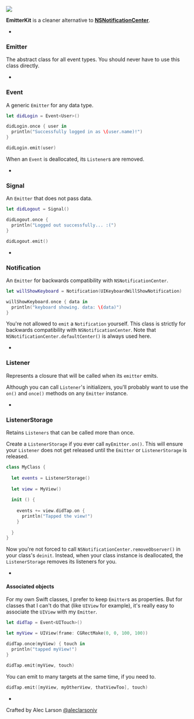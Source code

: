 <img src="http://i.imgur.com/3e9ToKJ.jpg"/>

**EmitterKit** is a cleaner alternative to [**NSNotificationCenter**](http://nshipster.com/nsnotification-and-nsnotificationcenter/).

-

### **Emitter**

The abstract class for all event types. You should never have to use this class directly.

-

### **Event**

A generic `Emitter` for any data type.

```Swift
let didLogin = Event<User>()

didLogin.once { user in
  println("Successfully logged in as \(user.name)!")
}

didLogin.emit(user)
```

When an `Event` is deallocated, its `Listener`s are removed.

-

### **Signal**

An `Emitter` that does not pass data.

```Swift
let didLogout = Signal()

didLogout.once {
  println("Logged out successfully... :(")
}

didLogout.emit()
```

-

### **Notification**

An `Emitter` for backwards compatibility with `NSNotificationCenter`.

```Swift
let willShowKeyboard = Notification(UIKeyboardWillShowNotification)

willShowKeyboard.once { data in
  println("keyboard showing. data: \(data)")
}
```

You're not allowed to `emit` a `Notification` yourself. This class is strictly for backwards compatibility with `NSNotificationCenter`. Note that `NSNotificationCenter.defaultCenter()` is always used here.

-

### **Listener**

Represents a closure that will be called when its `emitter` emits.

Although you can call `Listener`'s initializers, you'll probably want to use the `on()` and `once()` methods on any `Emitter` instance.

-

### **ListenerStorage**

Retains `Listeners` that can be called more than once.

Create a `ListenerStorage` if you ever call `myEmitter.on()`. This will ensure your `Listener` does not get released until the `Emitter` or `ListenerStorage` is released.

```Swift
class MyClass {
  
  let events = ListenerStorage()
  
  let view = MyView()
  
  init () {
    
    events += view.didTap.on {
      println("Tapped the view!")
    }
  
  }
}
```

Now you're not forced to call `NSNotificationCenter.removeObserver()` in your class's `deinit`. Instead, when your class instance is deallocated, the `ListenerStorage` removes its listeners for you.

-

#### Associated objects

For my own Swift classes, I prefer to keep `Emitter`s as properties. But for classes that I can't do that (like `UIView` for example), it's really easy to associate the `UIView` with my `Emitter`.

```Swift
let didTap = Event<UITouch>()

let myView = UIView(frame: CGRectMake(0, 0, 100, 100))

didTap.once(myView) { touch in
  println("tapped myView!")
}

didTap.emit(myView, touch)
```

You can emit to many targets at the same time, if you need to.

```Swift
didTap.emit([myView, myOtherView, thatViewToo], touch)
```

-

Crafted by Alec Larson [@aleclarsoniv](https://twitter.com/aleclarsoniv)
